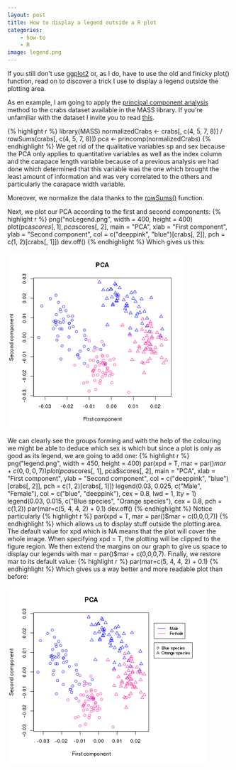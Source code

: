 ```yaml
---
layout: post
title: How to display a legend outside a R plot
categories:
    - how-to
    - R
image: legend.png
---
```


If you still don't use [ggplot2](https://github.com/hadley/ggplot2) or, as I do,
have to use the old and finicky plot() function, read on to discover a trick I
use to display a legend outside the plotting area.

As en example, I am going to apply the
[principal component analysis](http://en.wikipedia.org/wiki/Principal_component_analysis)
method to the crabs dataset available in the MASS library. If you're unfamiliar
with the dataset I invite you to read
[this](http://stat.ethz.ch/R-manual/R-patched/library/MASS/html/crabs.html).

{% highlight r %}
library(MASS)
normalizedCrabs <- crabs[, c(4, 5, 7, 8)] / rowSums(crabs[, c(4, 5, 7, 8)])
pca <- princomp(normalizedCrabs)
{% endhighlight %}
We get rid of the qualitative variables sp and sex because the PCA only applies
to quantitative variables as well as the index column and the carapace length
variable because of a previous analysis we had done which determined that this
variable was the one which brought the least amount of information and was
very correlated to the others and particularly the carapace width variable.

Moreover, we normalize the data thanks to the
[rowSums()](http://stat.ethz.ch/R-manual/R-devel/library/base/html/colSums.html)
function.

Next, we plot our PCA according to the first and second components:
{% highlight r %}
png("noLegend.png", width = 400, height = 400)
plot(pca$scores[, 1],
     pca$scores[, 2],
     main = "PCA",
     xlab = "First component",
     ylab = "Second component",
     col = c("deeppink", "blue")[crabs[, 2]],
     pch = c(1, 2)[crabs[, 1]])
dev.off()
{% endhighlight %}
Which gives us this:

![](/images/noLegend.png)

We can clearly see the groups forming and with the help of the colouring we
might be able to deduce which sex is which but since a plot is only as good
as its legend, we are going to add one:
{% highlight r %}
png("legend.png", width = 450, height = 400)
par(xpd = T, mar = par()$mar + c(0,0,0,7))
plot(pca$scores[, 1],
     pca$scores[, 2],
     main = "PCA",
     xlab = "First component",
     ylab = "Second component",
     col = c("deeppink", "blue")[crabs[, 2]],
     pch = c(1, 2)[crabs[, 1]])
legend(0.03, 0.025,
       c("Male", "Female"),
       col = c("blue", "deeppink"),
       cex = 0.8,
       lwd = 1, lty = 1)
legend(0.03, 0.015,
       c("Blue species", "Orange species"),
       cex = 0.8,
       pch = c(1,2))
par(mar=c(5, 4, 4, 2) + 0.1)
dev.off()
{% endhighlight %}
Notice particularly
{% highlight r %}
par(xpd = T, mar = par()$mar + c(0,0,0,7))
{% endhighlight %}
which allows us to display stuff outside the plotting area.
The default value for xpd which is NA means that the plot will cover the whole
image. When specifying xpd = T, the plotting will be
clipped to the figure region.
We then extend the margins on our graph to give us space to display our legends
with mar = par()$mar + c(0,0,0,7).
Finally, we restore mar to its default value:
{% highlight r %}
par(mar=c(5, 4, 4, 2) + 0.1)
{% endhighlight %}
Which gives us a way better and more readable plot than before:

![](/images/legend.png)
